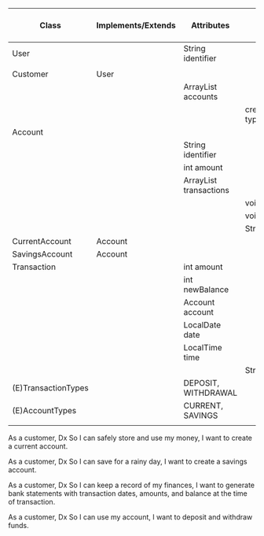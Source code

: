| Class               | Implements/Extends | Attributes                          | Methods                         | T | I | Situation | Return / Output |   |
|---------------------|--------------------|-------------------------------------|---------------------------------|---|---|-----------|-----------------|---|
| User                |                    | String identifier                   |                                 |   |   |           |                 |   |
|                     |                    |                                     |                                 |   |   |           |                 |   |
| Customer            | User               |                                     |                                 |   |   |           |                 |   |
|                     |                    | ArrayList<Account> accounts         |                                 |   |   |           |                 |   |
|                     |                    |                                     | createAccount(AccountType type) |   |   |           |                 |   |
| Account             |                    |                                     |                                 |   |   |           |                 |   |
|                     |                    | String identifier                   |                                 |   |   |           |                 |   |
|                     |                    | int amount                          |                                 |   |   |           |                 |   |
|                     |                    | ArrayList<Transaction> transactions |                                 |   |   |           |                 |   |
|                     |                    |                                     | void withdraw(  int amount)     |   |   |           |                 |   |
|                     |                    |                                     | void deposit( int amount)       |   |   |           |                 |   |
|                     |                    |                                     | String getBankStatement()       |   |   |           |                 |   |
| CurrentAccount      | Account            |                                     |                                 |   |   |           |                 |   |
| SavingsAccount      | Account            |                                     |                                 |   |   |           |                 |   |
| Transaction         |                    | int amount                          |                                 |   |   |           |                 |   |
|                     |                    | int newBalance                      |                                 |   |   |           |                 |   |
|                     |                    | Account account                     |                                 |   |   |           |                 |   |
|                     |                    | LocalDate date                      |                                 |   |   |           |                 |   |
|                     |                    | LocalTime time                      |                                 |   |   |           |                 |   |
|                     |                    |                                     | String toString()               |   |   |           |                 |   |
| (E)TransactionTypes |                    | DEPOSIT, WITHDRAWAL                 |                                 |   |   |           |                 |   |
| (E)AccountTypes     |                    | CURRENT, SAVINGS                    |                                 |   |   |           |                 |   |
|                     |                    |                                     |                                 |   |   |           |                 |   |


As a customer, Dx
So I can safely store and use my money,
I want to create a current account.

As a customer, Dx
So I can save for a rainy day,
I want to create a savings account.

As a customer, Dx
So I can keep a record of my finances,
I want to generate bank statements with transaction dates, amounts, and balance at the time of transaction.

As a customer, Dx
So I can use my account,
I want to deposit and withdraw funds.